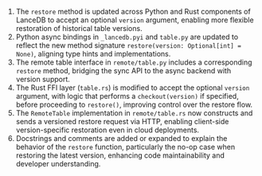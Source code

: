 1. The `restore` method is updated across Python and Rust components of LanceDB to accept an optional `version` argument, enabling more flexible restoration of historical table versions.
2. Python async bindings in `_lancedb.pyi` and `table.py` are updated to reflect the new method signature `restore(version: Optional[int] = None)`, aligning type hints and implementations.
3. The remote table interface in `remote/table.py` includes a corresponding `restore` method, bridging the sync API to the async backend with version support.
4. The Rust FFI layer (`table.rs`) is modified to accept the optional `version` argument, with logic that performs a `checkout(version)` if specified, before proceeding to `restore()`, improving control over the restore flow.
5. The `RemoteTable` implementation in `remote/table.rs` now constructs and sends a versioned restore request via HTTP, enabling client-side version-specific restoration even in cloud deployments.
6. Docstrings and comments are added or expanded to explain the behavior of the `restore` function, particularly the no-op case when restoring the latest version, enhancing code maintainability and developer understanding.
